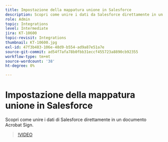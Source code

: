```yaml
---
title: Impostazione della mappatura unione in Salesforce
description: Scopri come unire i dati da Salesforce direttamente in un documento Acrobat Sign
role: Admin
topic: Integrations
level: Intermediate
jira: KT-10600
topic-revisit: Integrations
thumbnail: KT-10600.jpg
exl-id: 47f3b483-106e-48d9-b554-ad9a87e51a7e
source-git-commit: ad54f7afa78b0fbb31eccf455723a8890cb92355
workflow-type: tm+mt
source-wordcount: '38'
ht-degree: 0%

---
```


# Impostazione della mappatura unione in Salesforce

Scopri come unire i dati di Salesforce direttamente in un documento Acrobat Sign.

>[!VIDEO](https://video.tv.adobe.com/v/3409412?quality=12&learn=on&hidetitle=true)
